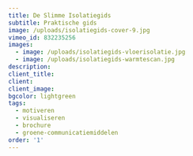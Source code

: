 ```yaml
---
title: De Slimme Isolatiegids
subtitle: Praktische gids
image: /uploads/isolatiegids-cover-9.jpg
vimeo_id: 832235256
images:
  - image: /uploads/isolatiegids-vloerisolatie.jpg
  - image: /uploads/isolatiegids-warmtescan.jpg
description:
client_title:
client:
client_image:
bgcolor: lightgreen
tags:
  - motiveren
  - visualiseren
  - brochure
  - groene-communicatiemiddelen
order: '1'
---
```

